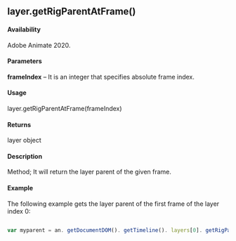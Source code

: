 ## layer.getRigParentAtFrame()

#### Availability

Adobe Animate 2020.

#### Parameters

**frameIndex** – It is an integer that specifies absolute frame index.

#### Usage

layer.getRigParentAtFrame(frameIndex) 

#### Returns

layer object

#### Description

Method; It will return the layer parent of the given frame.

#### Example

The following example gets the layer parent of the first frame of the layer index 0:

```javascript

var myparent = an. getDocumentDOM(). getTimeline(). layers[0]. getRigParentAtFrame (0);

```